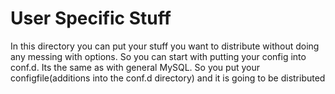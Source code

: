 User Specific Stuff
==================

In this directory you can put your stuff you 
want to distribute without doing any messing with options.
So you can start with putting your config into conf.d.
Its the same as with general MySQL.
So you put your configfile(additions into the conf.d directory) 
and it is going to be distributed
